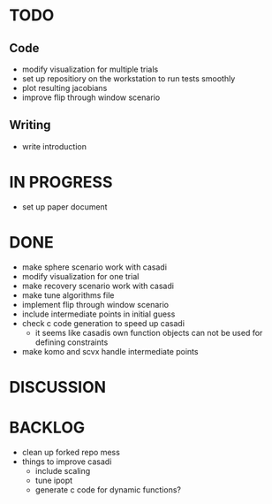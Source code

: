 # TODO
## Code
- modify visualization for multiple trials
- set up repositiory on the workstation to run tests smoothly
- plot resulting jacobians
- improve flip through window scenario

## Writing
- write introduction

# IN PROGRESS
- set up paper document

# DONE
- make sphere scenario work with casadi
- modify visualization for one trial
- make recovery scenario work with casadi
- make tune algorithms file
- implement flip through window scenario
- include intermediate points in initial guess
- check c code generation to speed up casadi
  - it seems like casadis own function objects can not be used for defining constraints 
- make komo and scvx handle intermediate points

# DISCUSSION

# BACKLOG
- clean up forked repo mess
- things to improve casadi
  - include scaling
  - tune ipopt
  - generate c code for dynamic functions?

